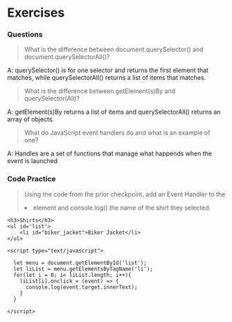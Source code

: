 # Exercises

### Questions

> What is the difference between document.querySelector() and document.querySelectorAll()?

A: querySelector() is for one selector and returns the first element that matches, while querySelectorAll() returns a list of items that matches.

> What is the difference between getElement(s)By and querySelector(All)?

A: getElement(s)By returns a list of items and querySelectorAll() returns an array of objects.

> What do JavaScript event handlers do and what is an example of one?

A: Handles are a set of functions that manage what happends when the event is launched


### Code Practice

> Using the code from the prior checkpoint, add an Event Handler to the <li> element and console.log() the name of the shirt they selected.

```
<h3>Shirts</h3>
<ul id='list'>
    <li id="biker_jacket">Biker Jacket</li>
</ul>

<script type="text/javascript">

  let menu = document.getElementById('list');
  let liList = menu.getElementsByTagName('li');
  for(let i = 0; i< liList.length; i++){
    liList[i].onclick = (event) => {
      console.log(event.target.innerText);
    }
  }

</script>
```
